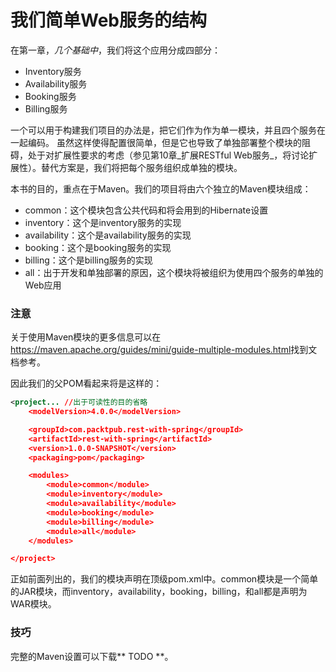 # 我们简单Web服务的结构

在第一章，_几个基础中_，我们将这个应用分成四部分：
* Inventory服务
* Availability服务
* Booking服务
* Billing服务

一个可以用于构建我们项目的办法是，把它们作为作为单一模块，并且四个服务在一起编码。
虽然这样使得配置很简单，但是它也导致了单独部署整个模块的阻碍，处于对扩展性要求的考虑（参见第10章_扩展RESTful Web服务_，将讨论扩展性）。替代方案是，我们将把每个服务组织成单独的模块。

本书的目的，重点在于Maven。我们的项目将由六个独立的Maven模块组成：
* common：这个模块包含公共代码和将会用到的Hibernate设置
* inventory：这个是inventory服务的实现
* availability：这个是availability服务的实现
* booking：这个是booking服务的实现
* billing：这个是billing服务的实现
* all：出于开发和单独部署的原因，这个模块将被组织为使用四个服务的单独的Web应用

### 注意

关于使用Maven模块的更多信息可以在<https://maven.apache.org/guides/mini/guide-multiple-modules.html>找到文档参考。

因此我们的父POM看起来将是这样的：
```xml
<project... //出于可读性的目的省略
	<modelVersion>4.0.0</modelVersion>

	<groupId>com.packtpub.rest-with-spring</groupId>
	<artifactId>rest-with-spring</artifactId>
	<version>1.0.0-SNAPSHOT</version>
	<packaging>pom</packaging>

	<modules>
		<module>common</module>
		<module>inventory</module>
		<module>availability</module>
		<module>booking</module>
		<module>billing</module>
		<module>all</module>
	</modules>

</project>
```

正如前面列出的，我们的模块声明在顶级pom.xml中。common模块是一个简单的JAR模块，而inventory，availability，booking，billing，和all都是声明为WAR模块。

### 技巧
完整的Maven设置可以下载** TODO **。
